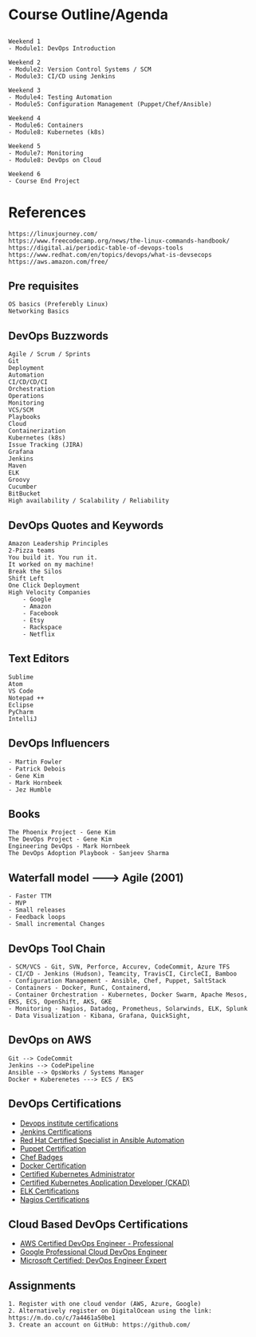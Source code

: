 ## ########################
# Course Outline/Agenda
## ########################

    Weekend 1
    - Module1: DevOps Introduction

    Weekend 2
    - Module2: Version Control Systems / SCM
    - Module3: CI/CD using Jenkins

    Weekend 3
    - Module4: Testing Automation
    - Module5: Configuration Management (Puppet/Chef/Ansible)

    Weekend 4
    - Module6: Containers
    - Module8: Kubernetes (k8s)
    
    Weekend 5
    - Module7: Monitoring
    - Module8: DevOps on Cloud
    
    Weekend 6
    - Course End Project

# References

    https://linuxjourney.com/
    https://www.freecodecamp.org/news/the-linux-commands-handbook/
    https://digital.ai/periodic-table-of-devops-tools
    https://www.redhat.com/en/topics/devops/what-is-devsecops
    https://aws.amazon.com/free/

## Pre requisites

    OS basics (Preferebly Linux)
    Networking Basics


## DevOps Buzzwords

    Agile / Scrum / Sprints
    Git
    Deployment
    Automation
    CI/CD/CD/CI
    Orchestration
    Operations
    Monitoring
    VCS/SCM
    Playbooks
    Cloud
    Containerization
    Kubernetes (k8s)
    Issue Tracking (JIRA)
    Grafana
    Jenkins
    Maven
    ELK
    Groovy
    Cucumber
    BitBucket
    High availability / Scalability / Reliability


## DevOps Quotes and Keywords

    Amazon Leadership Principles
    2-Pizza teams
    You build it. You run it.
    It worked on my machine!
    Break the Silos
    Shift Left
    One Click Deployment
    High Velocity Companies
        - Google
        - Amazon
        - Facebook
        - Etsy
        - Rackspace
        - Netflix

## Text Editors

    Sublime
    Atom
    VS Code
    Notepad ++
    Eclipse
    PyCharm
    IntelliJ

## DevOps Influencers

    - Martin Fowler
    - Patrick Debois
    - Gene Kim
    - Mark Hornbeek
    - Jez Humble


## Books

    The Phoenix Project - Gene Kim
    The DevOps Project - Gene Kim
    Engineering DevOps - Mark Hornbeek
    The DevOps Adoption Playbook - Sanjeev Sharma


## Waterfall model ---> Agile (2001)
    
    - Faster TTM
    - MVP
    - Small releases
    - Feedback loops
    - Small incremental Changes


## DevOps Tool Chain


    - SCM/VCS - Git, SVN, Perforce, Accurev, CodeCommit, Azure TFS
    - CI/CD - Jenkins (Hudson), Teamcity, TravisCI, CircleCI, Bamboo
    - Configuration Management - Ansible, Chef, Puppet, SaltStack
    - Containers - Docker, RunC, Containerd,
    - Container Orchestration - Kubernetes, Docker Swarm, Apache Mesos, EKS, ECS, OpenShift, AKS, GKE
    - Monitoring - Nagios, Datadog, Prometheus, Solarwinds, ELK, Splunk
    - Data Visualization - Kibana, Grafana, QuickSight,

## DevOps on AWS

    Git --> CodeCommit
    Jenkins --> CodePipeline
    Ansible --> OpsWorks / Systems Manager
    Docker + Kuberenetes ---> ECS / EKS

## DevOps Certifications

- [Devops institute certifications](https://devopsinstitute.com/certifications/)
- [Jenkins Certifications](https://www.cloudbees.com/jenkins/certification)
- [Red Hat Certified Specialist in Ansible Automation](https://www.redhat.com/en/services/training/ex407-red-hat-certified-specialist-in-ansible-automation-exam)
- [Puppet Certification](https://puppet.com/learning-training/certification/)
- [Chef Badges](https://training.chef.io/certification)
- [Docker Certification](https://training.mirantis.com/dca-certification-exam/)
- [Certified Kubernetes Administrator](https://www.cncf.io/certification/cka/)    
- [Certified Kubernetes Application Developer (CKAD)](https://www.cncf.io/certification/ckad/)  
- [ELK Certifications](https://www.elastic.co/training/certification)    
- [Nagios Certifications](https://www.nagios.com/services/certification/)    


## Cloud Based DevOps Certifications

- [AWS Certified DevOps Engineer - Professional](https://aws.amazon.com/certification/certified-devops-engineer-professional/)
- [Google Professional Cloud DevOps Engineer](https://cloud.google.com/certification/cloud-devops-engineer)
- [Microsoft Certified: DevOps Engineer Expert](https://docs.microsoft.com/en-us/learn/certifications/devops-engineer)

## Assignments

    1. Register with one cloud vendor (AWS, Azure, Google)
    2. Alternatively register on DigitalOcean using the link: https://m.do.co/c/7a4461a50be1
    3. Create an account on GitHub: https://github.com/


